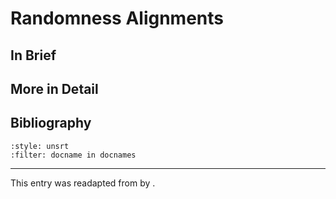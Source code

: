 # Randomness Alignments


## In Brief

## More in Detail


## Bibliography
```{bibliography}
:style: unsrt
:filter: docname in docnames
```

---
 
This entry was readapted from *<reference>* by <authors>.
